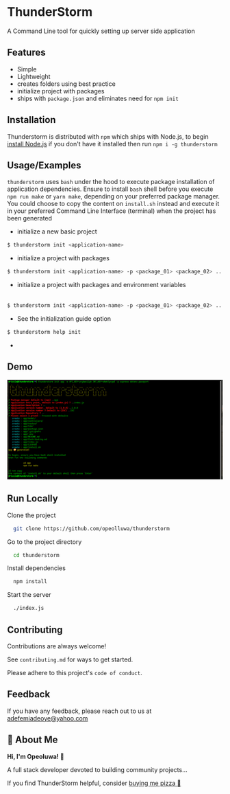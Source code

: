 # ThunderStorm

A Command Line tool for quickly setting up server side application

## Features

- Simple
- Lightweight
- creates folders using best practice
- initialize project with packages
- ships with `package.json` and eliminates need for `npm init`

## Installation

Thunderstorm is distributed with `npm` which ships with Node.js, to begin [install Node.js](https://nodejs.org) if you don't have it installed then run `npm i -g thunderstorm`

## Usage/Examples

`thunderstorm` uses `bash` under the hood to execute package installation of application dependencies. Ensure to install `bash` shell before you execute `npm run make` or `yarn make`, depending on your preferred package manager. You could choose to copy the content on `install.sh` instead and execute it in your preferred Command Line Interface (terminal) when the project has been generated

- initialize a new basic project

```bash
$ thunderstorm init <application-name>

```

- initialize a project with packages

```bash
$ thunderstorm init <application-name> -p <package_01> <package_02> ...

```

- initialize a project with packages and environment variables

```bash

$ thunderstorm init <application-name> -p <package_01> <package_02> ...  -e <VARIABLE_01=value_01> <VARIABLE_02=value_02> ...

```

- See the initialization guide option

```bash
$ thunderstorm help init
```

- 

## Demo

![demo](./thunderstorm.png)

## Run Locally

Clone the project

```bash
  git clone https://github.com/opeolluwa/thunderstorm
```

Go to the project directory

```bash
  cd thunderstorm
```

Install dependencies

```bash
  npm install
```

Start the server

```bash
  ./index.js
```

## Contributing

Contributions are always welcome!

See `contributing.md` for ways to get started.

Please adhere to this project's `code of conduct`.

## Feedback

If you have any feedback, please reach out to us at adefemiadeoye@yahoo.com

## 🚀 About Me

**Hi, I'm Opeoluwa! 👋**

A full stack developer devoted to building community projects...

If you find ThunderStorm helpful, consider [buying me pizza 🍕](https://getfidia.com/pay/opeolluwa/open-source)
